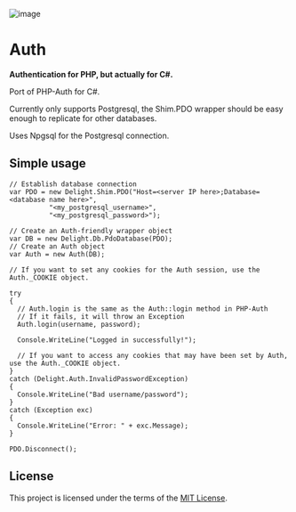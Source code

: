 ![image](https://user-images.githubusercontent.com/65511890/155548059-d8aed5b1-b576-4c1b-8370-8d0eb6b9141a.png)

# Auth

**Authentication for PHP, but actually for C#.**

Port of PHP-Auth for C#.

Currently only supports Postgresql, the Shim.PDO wrapper should be easy enough to replicate for other databases.

Uses Npgsql for the Postgresql connection.

## Simple usage

```
// Establish database connection
var PDO = new Delight.Shim.PDO("Host=<server IP here>;Database=<database name here>",
          "<my_postgresql_username>",
          "<my_postgresql_password>");

// Create an Auth-friendly wrapper object
var DB = new Delight.Db.PdoDatabase(PDO);
// Create an Auth object
var Auth = new Auth(DB);
      
// If you want to set any cookies for the Auth session, use the Auth._COOKIE object.

try
{
  // Auth.login is the same as the Auth::login method in PHP-Auth
  // If it fails, it will throw an Exception
  Auth.login(username, password);
  
  Console.WriteLine("Logged in successfully!");
        
  // If you want to access any cookies that may have been set by Auth, use the Auth._COOKIE object.
}
catch (Delight.Auth.InvalidPasswordException)
{
  Console.WriteLine("Bad username/password");
}
catch (Exception exc)
{
  Console.WriteLine("Error: " + exc.Message);
}

PDO.Disconnect();
```

## License

This project is licensed under the terms of the [MIT License](https://opensource.org/licenses/MIT).
